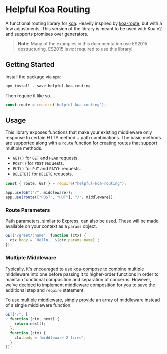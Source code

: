 # Helpful Koa Routing

A functional routing library for [koa](http://koajs.com/).  Heavily inspired by [koa-route](https://www.npmjs.com/package/koa-route), but with a few adjustments.  This version of the library is meant to be used with Koa v2 and supports promises over generators.

> **Note:** Many of the examples in this documentation use ES2015 destructuring.  ES2015 is _not_ required to use this library!

## Getting Started

Install the package via `npm`:

```
npm install --save helpful-koa-routing
```

Then require it like so...

```js
const route = require('helpful-koa-routing');
```

## Usage

This library exposes functions that make your existing middleware only response to certain HTTP method + path combinations.  The basic methods are supported along with a `route` function for creating routes that support multiple methods.

* `GET()` for `GET` and `HEAD` requests.
* `POST()` for `POST` requests.
* `PUT()` for `PUT` and `PATCH` requests.
* `DELETE()` for `DELETE` requests.

```js
const { route, GET } = require("helpful-koa-routing");

app.use(GET("/", middleware));
app.use(route(["POST", "PUT"], "/", middleware));
```

### Route Parameters

Path parameters, similar to [Express](http://expressjs.com/), can also be used.  These will be made available on your context as a `params` object.

```js
GET("/greet/:name", function (ctx) {
  ctx.body = `Hello,  ${ctx.params.name}`;
});
```

### Multiple Middleware

Typically, it's encouraged to use [koa-compose]() to combine multiple middleware into one before passing it to higher-order functions in order to maintain functional composition and separation of concerns.  However, we've decided to implement middleware composition for you to save the additional step and `require` statement.

To use multiple middleware, simply provide an array of middleware instead of a single middleware function.

```js
GET("/", [
  function (ctx, next) {
    return next();
  },
  function (ctx) {
    ctx.body = 'middleware 2 fired';
  }
]);
```